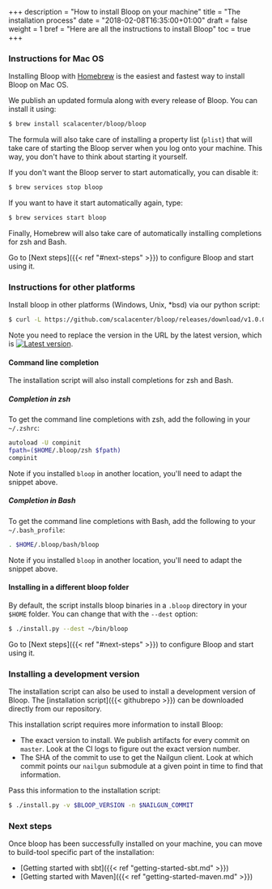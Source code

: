 +++
description = "How to install Bloop on your machine"
title = "The installation process"
date = "2018-02-08T16:35:00+01:00"
draft = false
weight = 1
bref = "Here are all the instructions to install Bloop"
toc = true
+++

### Instructions for Mac OS

Installing Bloop with [Homebrew](https://brew.sh) is the easiest and fastest way to install Bloop on
Mac OS.

We publish an updated formula along with every release of Bloop. You can install it using:

```sh
$ brew install scalacenter/bloop/bloop
```

The formula will also take care of installing a property list (`plist`) that will take care of
starting the Bloop server when you log onto your machine. This way, you don't have to think about
starting it yourself.

If you don't want the Bloop server to start automatically, you can disable it: 

```sh
$ brew services stop bloop
```

If you want to have it start automatically again, type:

```sh
$ brew services start bloop
```

Finally, Homebrew will also take care of automatically installing completions for zsh and Bash.

Go to [Next steps]({{< ref "#next-steps" >}}) to configure Bloop and start using it.

### Instructions for other platforms

Install bloop in other platforms (Windows, Unix, \*bsd) via our python script:

```sh
$ curl -L https://github.com/scalacenter/bloop/releases/download/v1.0.0-M5/install.py | python2
```

<span class="label warning">Note</span> you need to replace the version in the URL
by the latest version, which is [![Latest version](https://index.scala-lang.org/scalacenter/bloop/sbt-bloop/latest.svg)](https://index.scala-lang.org/scalacenter/bloop/sbt-bloop).

#### Command line completion

The installation script will also install completions for zsh and Bash.

##### Completion in zsh

To get the command line completions with zsh, add the following in your `~/.zshrc`:

```sh
autoload -U compinit
fpath=($HOME/.bloop/zsh $fpath)
compinit
```
<span class="label warning">Note</span> if you installed `bloop` in another location, you'll need to
adapt the snippet above.

##### Completion in Bash

To get the command line completions with Bash, add the following to your `~/.bash_profile`:

```sh
. $HOME/.bloop/bash/bloop
```

<span class="label warning">Note</span> if you installed `bloop` in another location, you'll need to
adapt the snippet above.

#### Installing in a different bloop folder

By default, the script installs bloop binaries in a `.bloop` directory in your
`$HOME` folder. You can change that with the `--dest` option:

```sh
$ ./install.py --dest ~/bin/bloop
```

Go to [Next steps]({{< ref "#next-steps" >}}) to configure Bloop and start using it.

### Installing a development version

The installation script can also be used to install a development version of Bloop. The [installation
script]({{< githubrepo >}}) can be downloaded directly from our repository.

This installation script requires more information to install Bloop:

 - The exact version to install. We publish artifacts for every commit on `master`. Look at the CI
   logs to figure out the exact version number.
 - The SHA of the commit to use to get the Nailgun client. Look at which commit points our `nailgun`
   submodule at a given point in time to find that information.

Pass this information to the installation script:

```sh
$ ./install.py -v $BLOOP_VERSION -n $NAILGUN_COMMIT
```

### Next steps

Once bloop has been successfully installed on your machine, you can move to build-tool specific part
of the installation:

 - [Getting started with sbt]({{< ref "getting-started-sbt.md" >}})
 - [Getting started with Maven]({{< ref "getting-started-maven.md" >}})

